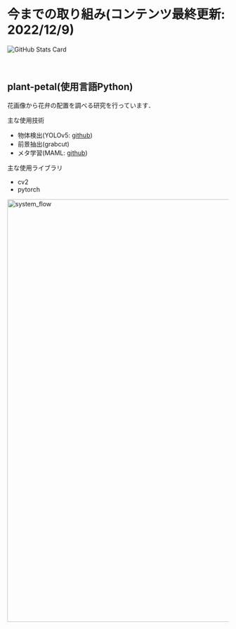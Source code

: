 # 今までの取り組み(コンテンツ最終更新: 2022/12/9)


![GitHub Stats Card](https://github-readme-stats-git-masterrstaa-rickstaa.vercel.app/api?username=t-nakatani&count_private=true&show_icons=true)

<br>

## plant-petal(使用言語Python)
花画像から花弁の配置を調べる研究を行っています．  

主な使用技術
* 物体検出(YOLOv5: [github](https://github.com/ultralytics/yolov5))
* 前景抽出(grabcut)
* メタ学習(MAML: [github](https://github.com/dragen1860/MAML-Pytorch))

主な使用ライブラリ
* cv2
* pytorch

<img width="960" alt="system_flow" src="https://user-images.githubusercontent.com/51512765/156854737-611f29b0-29df-4bd7-982f-c44be65d36dc.png">
<!--　<img width="726" alt="img2arr" src="https://user-images.githubusercontent.com/51512765/156853383-31f0c46c-6b6b-4cc8-a818-7a1280662b50.png"> -->
<br />
<br />
<br />

<!-- ## plant-root(使用言語Python)
根の成長を画像から解析しました．

主な使用技術
* セグメンテーション(UNet: [github](https://github.com/Abe404/segmentation_of_roots_in_soil_with_unet))
* 膨張・収縮等のモルフォロジー変換
* 射影変換

主な使用ライブラリ
* cv2
* numpy 
* pytorch
* scikit-image

![170-P-2_211129](https://user-images.githubusercontent.com/51512765/156854175-b6efd25f-1b30-4a1f-8c85-fd6d5680fe88.png) -->

<!--
**t-nakatani/t-nakatani** is a ✨ _special_ ✨ repository because its `README.md` (this file) appears on your GitHub profile.

Here are some ideas to get you started:

- 🔭 I’m currently working on ...
- 🌱 I’m currently learning ...
- 👯 I’m looking to collaborate on ...
- 🤔 I’m looking for help with ...
- 💬 Ask me about ...
- 📫 How to reach me: ...
- 😄 Pronouns: ...
- ⚡ Fun fact: ...
-->
